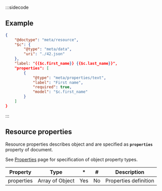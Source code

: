 :::sidecode
## Example

```json
{
	"@doctype": "meta/resource",
	"$c": {
		"@type": "meta/data",
		"uri": "./42.json"
	},
	"label: "{{$c.first_name}} {{$c.last_name}}",
	"properties": [
		{
			"@type": "meta/properties/text",
			"label": "First name",
			"required": true,
			"model": "$c.first_name"
		}
	]
}
```
:::

## Resource properties

Resource properties describes object and are specified as **`properties`** property of document.

See [Properties](../properties/) page for specification of object property types.

| Property | Type | * | # | Description |
| -------- | ---- | - | - | ----------- |
| properties | Array of Object | Yes | No | Properties definition |